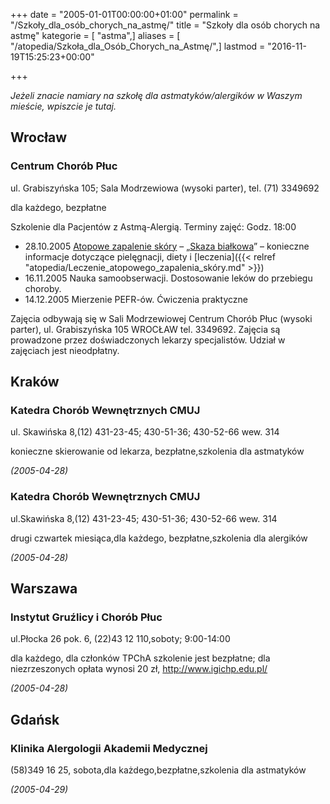 +++
date = "2005-01-01T00:00:00+01:00"
permalink = "/Szkoły_dla_osób_chorych_na_astmę/"
title = "Szkoły dla osób chorych na astmę"
kategorie = [ "astma",]
aliases = [ "/atopedia/Szkoła_dla_Osób_Chorych_na_Astmę/",]
lastmod = "2016-11-19T15:25:23+00:00"

+++

*Jeżeli znacie namiary na szkołę dla astmatyków/alergików w Waszym mieście, wpiszcie je tutaj.*

Wrocław
-------

### Centrum Chorób Płuc

ul. Grabiszyńska 105; Sala Modrzewiowa (wysoki parter), tel. (71) 3349692

dla każdego, bezpłatne

Szkolenie dla Pacjentów z Astmą-Alergią. Terminy zajęć: Godz. 18:00

-   28.10.2005 [Atopowe zapalenie skóry](/atopedia/Atopowe_zapalenie_skóry) – „[Skaza białkowa](/atopedia/Skaza_białkowa)” – konieczne informacje dotyczące pielęgnacji, diety i [leczenia]({{< relref "atopedia/Leczenie_atopowego_zapalenia_skóry.md" >}})
-   16.11.2005 Nauka samoobserwacji. Dostosowanie leków do przebiegu choroby.
-   14.12.2005 Mierzenie PEFR-ów. Ćwiczenia praktyczne

Zajęcia odbywają się w Sali Modrzewiowej Centrum Chorób Płuc (wysoki parter), ul. Grabiszyńska 105 WROCŁAW tel. 3349692. Zajęcia są prowadzone przez doświadczonych lekarzy specjalistów. Udział w zajęciach jest nieodpłatny.

Kraków
------

### Katedra Chorób Wewnętrznych CMUJ

ul. Skawińska 8,(12) 431-23-45; 430-51-36; 430-52-66 wew. 314

konieczne skierowanie od lekarza, bezpłatne,szkolenia dla astmatyków

*(2005-04-28)*

### Katedra Chorób Wewnętrznych CMUJ

ul.Skawińska 8,(12) 431-23-45; 430-51-36; 430-52-66 wew. 314

drugi czwartek miesiąca,dla każdego, bezpłatne,szkolenia dla alergików

*(2005-04-28)*

Warszawa
--------

### Instytut Gruźlicy i Chorób Płuc

ul.Płocka 26 pok. 6, (22)43 12 110,soboty; 9:00-14:00

dla każdego, dla członków TPChA szkolenie jest bezpłatne; dla niezrzeszonych opłata wynosi 20 zł, <http://www.igichp.edu.pl/>

*(2005-04-28)*

Gdańsk
------

### Klinika Alergologii Akademii Medycznej

(58)349 16 25, sobota,dla każdego,bezpłatne,szkolenia dla astmatyków

*(2005-04-29)*
